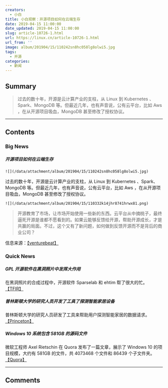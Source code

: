 ```yaml
---
creators:
  - 小白
title: 小白观察：开源项目如何在云端生存
date: 2019-04-15 11:00:00
date_updated: 2019-04-15 11:00:00
slug: article-10726-1.html
url: https://linux.cn/article-10726-1.html
url_from: ''
image: album/201904/15/110242sn8hc058lg8olwi5.jpg
tags:
  - 开源
categories:
  - 新闻
---
```


## Summary

> 过去的数十年，开源是云计算产业的支柱，从 Linux 到 Kubernetes 、Spark、MongoDB 等。但最近几年，也有声音说，公有云平台，比如 Aws ，在从开源项目吸血，MongoDB 甚至修改了授权协议。

***

<!-- more -->

## Contents

### Big News

##### 开源项目如何在云端生存

`![](/data/attachment/album/201904/15/110242sn8hc058lg8olwi5.jpg)`

过去的数十年，开源是云计算产业的支柱，从 Linux 到 Kubernetes 、Spark、MongoDB 等。但最近几年，也有声音说，公有云平台，比如 Aws ，在从开源项目吸血，MongoDB 甚至修改了授权协议。

`![](/data/attachment/album/201904/15/110332k14jhr8741hrwx81.png)`

> 
> 开源教育了市场，让市场开始使用一些新的东西。云平台从中摘桃子，最终逼死开源是谁都不愿看到的。如果云能够反馈给开源，帮助开源成长，才是共赢的局面。不过，这个又有了新问题，如何做到反馈开源而不是背后的商业公司？
> 
> 
> 

信息来源：[【venturebeat】](https://venturebeat.com/2019/04/14/how-open-source-can-survive-the-cloud/)

### Quick News

##### GPL 开源软件在黑洞照片中发挥大作用

在黑洞照片的合成过程中，开源软件 Sparselab 和 ehtim 帮了很大的忙。[【TFIR】](https://www.tfir.io/gnu-gplv3-at-the-heart-of-black-hole-image/)

##### 普林斯顿大学的研究人员开发了工具了探测智能家居设备

普林斯顿大学的研究人员研发了工具来帮助用户探测智能家居的数据请求。[【Princeton】](https://iot-inspector.princeton.edu/)

##### Windows 10 系统包含 581GB 的源码文件

微软工程师 Axel Rietschin 在 Quora 发布了一篇文章，展示了 Windows 10 的项目规模，大约有 581GB 的文件，共 4073468 个文件和 86439 个子文件夹。[【Quora】](https://www.quora.com/Which-programming-language-is-used-for-making-Windows-10/answer/Axel-Rietschin)

***

## Comments
